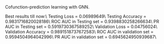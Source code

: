 Cofunction-prediction learning with GNN.



Best results till now:\\
Testing Loss =  0.06989649\\
Testing Accuracy =  0.9831716820028186\\
ROC AUC in Testing set =  0.9398830258266634\\
PR AUC in Testing set =  0.5919730367589252\\
Validation Loss =  0.04756024\\
Validation Accuracy =  0.9891518737672583\\
ROC AUC in validation set =  0.9594504964042996\\
PR AUC in validation set =  0.6945624950939687\\
